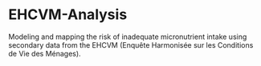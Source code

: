 # EHCVM-Analysis
Modeling and mapping the risk of inadequate micronutrient intake using secondary data from the EHCVM (Enquête Harmonisée sur les Conditions de Vie des Ménages).
